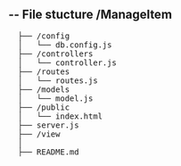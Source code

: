 -- File stucture
/ManageItem
-----------
<pre>
  ├── /config
  │   └── db.config.js
  ├── /controllers
  │   └── controller.js
  ├── /routes
  │   └── routes.js
  ├── /models
  │   └── model.js
  ├── /public
  │   └── index.html
  ├── server.js
  ├── /view
  │    
  ├── README.md
</pre>
